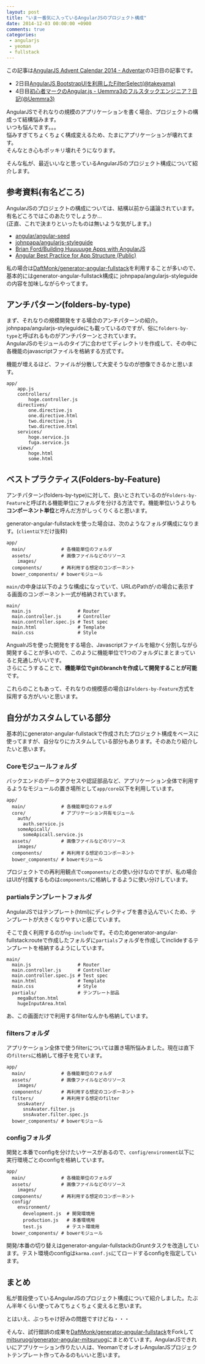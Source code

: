 ```yaml
---
layout: post
title: "いま一番気に入っているAngularJSのプロジェクト構成"
date: 2014-12-03 00:00:00 +0900
comments: true
categories: 
 - angularjs
 - yeoman
 - fullstack
---
```


この記事は[AngularJS Advent Calendar 2014 - Adventar](http://www.adventar.org/calendars/350)の3日目の記事です。

* 2日目[AngularJS BootstrapUIを利用したFilterSelect(@takeyama)](http://qiita.com/takeyama/items/f6e0fbac4d3b4907193e)
* 4日目[初心者マークのAngular.js - Uemmra3のフルスタックエンジニア？日記(@Uemmra3)](http://d.hatena.ne.jp/Uemmra3/20141204/1417696122)

AngularJSでそれなりの規模のアプリケーションを書く場合、プロジェクトの構成って結構悩みます。  
いつも悩んでます。。。  
悩みすぎてちょくちょく構成変えるため、たまにアプリケーションが壊れてます。  
そんなとき心もポッキリ壊れそうになります。

そんな私が、最近いいなと思っているAngularJSのプロジェクト構成について紹介します。

<!-- more -->

## 参考資料(有名どころ)

AngularJSのプロジェクトの構成については、結構以前から議論されています。有名どころではこのあたりでしょうか…  
(正直、これで決まりといったものは無いような気がします。)

* [angular/angular-seed](https://github.com/angular/angular-seed)
* [johnpapa/angularjs-styleguide](https://github.com/johnpapa/angularjs-styleguide#application-structure)
* [Brian Ford/Building Huuuuuge Apps with AngularJS](http://briantford.com/blog/huuuuuge-angular-apps)
* [Angular Best Practice for App Structure (Public)](https://docs.google.com/document/d/1XXMvReO8-Awi1EZXAXS4PzDzdNvV6pGcuaF4Q9821Es/pub)

私の場合は[DaftMonk/generator-angular-fullstack](https://github.com/DaftMonk/generator-angular-fullstack)を利用することが多いので、基本的にはgenerator-angular-fullstack構成に
johnpapa/angularjs-styleguideの内容を加味しながらやってます。

## アンチパターン(folders-by-type)

まず、それなりの規模開発をする場合のアンチパターンの紹介。johnpapa/angularjs-styleguideにも載っているのですが、俗に`folders-by-type`と呼ばれるものがアンチパターンとされています。  
AngularJSのモジュールのタイプに合わせてディレクトリを作成して、その中に各機能のjavascriptファイルを格納する方式です。

機能が増えるほど、ファイルが分散して大変そうなのが想像できるかと思います。

```
app/
    app.js
    controllers/
        hoge.controller.js             
    directives/       
        one.directive.js  
        one.directive.html  
        two.directive.js  
        two.directive.html  
    services/       
        hoge.service.js
        fuga.service.js  
    views/
        hoge.html     
        some.html       
```

## ベストプラクティス(Folders-by-Feature)

アンチパターン(folders-by-type)に対して、良いとされているのが`Folders-by-Feature`と呼ばれる機能単位にフォルダを分ける方法です。機能単位いうよりも**コンポーネント単位**と呼んだ方がしっくりくると思います。

generator-angular-fullstackを使った場合は、次のようなフォルダ構成になります。(`client以下`だけ抜粋)

```
app/
  main/             # 各機能単位のフォルダ
  assets/　　　      # 画像ファイルなどのリソース
    images/
  components/       # 再利用する想定のコンポーネント
  bower_components/ # bowerモジュール
```

`main/`の中身は以下のような構成になっていて、URLのPathが`/`の場合に表示する画面のコンポーネント一式が格納されています。

```
main/
  main.js                 # Router
  main.controller.js      # Controller
  main.controller.spec.js # Test spec
  main.html               # Template
  main.css                # Style
```

AngualrJSを使った開発をする場合、Javascriptファイルを細かく分割しながら開発することが多いので、このように機能単位で1つのフォルダにまとまっていると見通しがいいです。  
さらにこうすることで、**機能単位でgitのbranchを作成して開発することが可能**です。

これらのこともあって、それなりの規模感の場合は`Folders-by-Feature`方式を採用する方がいいと思います。

## 自分がカスタムしている部分

基本的にgenerator-angular-fullstackで作成されたプロジェクト構成をベースに使ってますが、自分なりにカスタムしている部分もあります。そのあたり紹介したいと思います。

### Coreモジュールフォルダ

バックエンドのデータアクセスや認証部品など、アプリケーション全体で利用するようなモジュールの置き場所として`app/core`以下を利用しています。

```
app/
  main/             # 各機能単位のフォルダ
  core/             # アプリケーション共有モジュール
    auth/
      auth.service.js
    someApicall/
      someApicall.service.js
  assets/　　　      # 画像ファイルなどのリソース
    images/
  components/       # 再利用する想定のコンポーネント
  bower_components/ # bowerモジュール
```

プロジェクトでの再利用観点で`components/`との使い分けなのですが、私の場合はUIが付属するものは`components/`に格納しするように使い分けしています。

### partialsテンプレートフォルダ

AngularJSではテンプレート(html)にディレクティブを書き込んでいくため、テンプレートが大きくなりやすいと感じています。

そこで良く利用するのが`ng-include`です。そのためgenerator-angular-fullstack:routeで作成したフォルダに`partials`フォルダを作成してinclideするテンプレートを格納するようにしています。

```
main/
  main.js                 # Router
  main.controller.js      # Controller
  main.controller.spec.js # Test spec
  main.html               # Template
  main.css                # Style
  partials/               # テンプレート部品
    megaButton.html
    hugeInputArea.html
```

あ、この画面だけで利用するfilterなんかも格納しています。

### filtersフォルダ

アプリケーション全体で使うfilterについては置き場所悩みました。現在は直下の`filters`に格納して様子を見ています。

```
app/
  main/             # 各機能単位のフォルダ
  assets/　　　      # 画像ファイルなどのリソース
    images/
  components/       # 再利用する想定のコンポーネント
  filters/          # 再利用する想定のfilter
    snsAvater/
      snsAvater.filter.js
      snsAvater.filter.spec.js
  bower_components/ # bowerモジュール
```

### configフォルダ

開発と本番でconfigを分けたいケースがあるので、`config/environment`以下に実行環境ごとのconfigを格納しています。

```
app/
  main/             # 各機能単位のフォルダ
  assets/　　　      # 画像ファイルなどのリソース
    images/
  components/       # 再利用する想定のコンポーネント
  config/          
    environment/
      development.js  # 開発環境用
      production.js   # 本番環境用
      test.js         # テスト環境用
  bower_components/ # bowerモジュール
```

開発/本番の切り替えはgenerator-angular-fullstackのGruntタスクを改造しています。テスト環境のconfigは`karma.conf.js`にてロードするconfigを指定しています。

## まとめ

私が普段使っているAngularJSのプロジェクト構成について紹介しました。たぶん半年くらい使ってみてちょくちょく変えると思います。

とはいえ、ぶっちゃけ好みの問題ですけどね・・・

そんな、試行錯誤の成果を[DaftMonk/generator-angular-fullstack](https://github.com/DaftMonk/generator-angular-fullstack)をForkして[mitsuruog/generator-angular-mitsuruog](https://github.com/mitsuruog/generator-angular-mitsuruog)にまとめています。AngularJSできれいにアプリケーション作りたい人は、YeomanでオレオレAngularJSプロジェクトテンプレート作ってみるのもいいと思います。